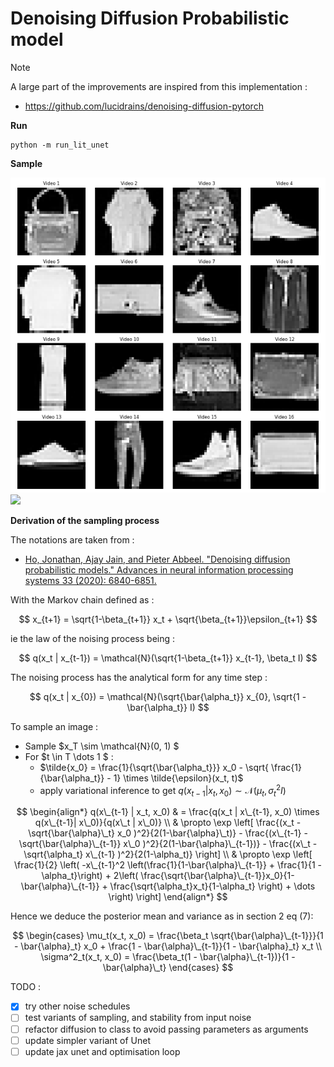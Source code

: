 # Denoising Diffusion Probabilistic model



> [!NOTE]
> A large part of the improvements are inspired from this implementation :
> - https://github.com/lucidrains/denoising-diffusion-pytorch

**Run**

```shell
python -m run_lit_unet
```

**Sample**

<img src="img/generated_fMNIST.gif" width="510" >
<img src="img/generated_CIFAR10.gif" width="510" >

**Derivation of the sampling process**

The notations are taken from :
-  [Ho, Jonathan, Ajay Jain, and Pieter Abbeel. "Denoising diffusion probabilistic models." Advances in neural information processing systems 33 (2020): 6840-6851.](https://proceedings.neurips.cc/paper/2020/file/4c5bcfec8584af0d967f1ab10179ca4b-Paper.pdf)

With the Markov chain defined as :

$$ 
x_{t+1} = \sqrt{1-\beta_{t+1}} x_t + \sqrt{\beta_{t+1}}\epsilon_{t+1}
$$

ie the law of the noising process being :

$$
q(x_t | x_{t-1}) = \mathcal{N}(\sqrt{1-\beta_{t+1}} x_{t-1}, \beta_t I)
$$

The noising process has the analytical form for any time step :

$$
q(x_t | x_{0}) = \mathcal{N}(\sqrt{\bar{\alpha_t}} x_{0}, \sqrt{1 - \bar{\alpha_t}} I)
$$

To sample an image :
- Sample $x_T \sim \mathcal{N}(0, 1) $
- For $t \in T \dots 1 $ :
    - $\tilde{x_0} = \frac{1}{\sqrt{\bar{\alpha_t}}} x_0 - \sqrt{ \frac{1}{\bar{\alpha_t}} - 1} \times \tilde{\epsilon}(x_t, t)$
    - apply variational inference to get $q(x_{t-1} | x_t, x_0) \sim \mathcal{N} (\mu_t, \sigma^2_tI)$

$$
\begin{align*}
q(x\_{t-1} | x_t, x_0) & = \frac{q(x_t | x\_{t-1}, x_0) \times q(x\_{t-1}| x\_0)}{q(x\_t | x\_0)} \\
& \propto \exp \left[
    \frac{(x_t - \sqrt{\bar{\alpha}\_t} x_0 )^2}{2(1-\bar{\alpha}\_t)}
    - \frac{(x\_{t-1} - \sqrt{\bar{\alpha}\_{t-1}} x\_0 )^2}{2(1-\bar{\alpha}\_{t-1})}
    - \frac{(x\_t - \sqrt{\alpha_t} x\_{t-1} )^2}{2(1-\alpha_t)}
    \right] \\
& \propto \exp
    \left[
        \frac{1}{2} \left( -x\_{t-1}^2 \left(\frac{1}{1-\bar{\alpha}\_{t-1}} + \frac{1}{1 - \alpha_t}\right)
        + 2\left( \frac{\sqrt{\bar{\alpha}\_{t-1}}x_0}{1-\bar{\alpha}\_{t-1}} + \frac{\sqrt{\alpha_t}x_t}{1-\alpha_t} \right)
        + \dots
        \right)
    \right]
\end{align*}
$$

Hence we deduce the posterior mean and variance as in section 2 eq (7):

$$
\begin{cases}
\mu_t(x_t, x_0) = \frac{\beta_t \sqrt{\bar{\alpha}\_{t-1}}}{1 - \bar{\alpha}_t} x_0 + \frac{1 - \bar{\alpha}\_{t-1}}{1 - \bar{\alpha}_t} x_t \\
\sigma^2_t(x_t, x_0) = \frac{\beta_t(1 - \bar{\alpha}\_{t-1})}{1 - \bar{\alpha}\_t}
\end{cases}
$$

TODO :
- [x] try other noise schedules
- [ ] test variants of sampling, and stability from input noise
- [ ] refactor diffusion to class to avoid passing parameters as arguments
- [ ] update simpler variant of Unet
- [ ] update jax unet and optimisation loop
